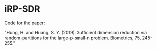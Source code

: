 # iRP-SDR

Code for the paper: 

"Hung, H. and Huang, S. Y. (2019). Sufficient dimension reduction via random-partitions for the large-p-small-n problem. Biometrics, 75, 245-255."
